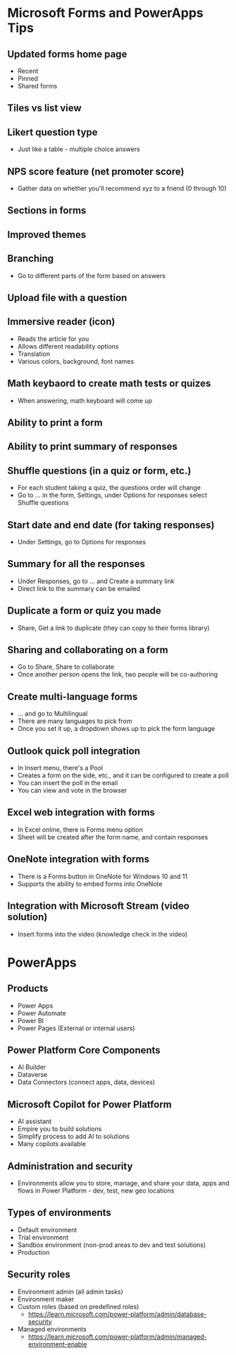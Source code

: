 # Microsoft Forms and PowerApps Tips

## Updated forms home page
- Recent
- Pinned
- Shared forms

## Tiles vs list view

## Likert question type
- Just like a table - multiple choice answers

## NPS score feature (net promoter score)
- Gather data on whether you'll recommend xyz to a friend (0 through 10)

## Sections in forms

## Improved themes

## Branching
- Go to different parts of the form based on answers

## Upload file with a question

## Immersive reader (icon)
- Reads the article for you
- Allows different readability options
- Translation
- Various colors, background, font names

## Math keybaord to create math tests or quizes
- When answering, math keyboard will come up

## Ability to print a form

## Ability to print summary of responses

## Shuffle questions (in a quiz or form, etc.)
- For each student taking a quiz, the questions order will change
- Go to ... in the form, Settings, under Options for responses select Shuffle questions

## Start date and end date (for taking responses)
- Under Settings, go to Options for responses

## Summary for all the responses
- Under Responses, go to ... and Create a summary link
- Direct link to the summary can be emailed

## Duplicate a form or quiz you made
- Share, Get a link to duplicate (they can copy to their forms library)
 
## Sharing and collaborating on a form
- Go to Share, Share to collaborate
- Once another person opens the link, two people will be co-authoring

## Create multi-language forms
- ... and go to Multilingual
- There are many languages to pick from
- Once you set it up, a dropdown shows up to pick the form language

## Outlook quick poll integration
- In Insert menu, there's a Pool 
- Creates a form on the side, etc., and it can be configured to create a poll
- You can insert the poll in the email
- You can view and vote in the browser

## Excel web integration with forms
- In Excel online, there is Forms menu option
- Sheet will be created after the form name, and contain responses

## OneNote integration with forms
- There is a Forms button in OneNote for Windows 10 and 11
- Supports the ability to embed forms into OneNote

## Integration with Microsoft Stream (video solution)
- Insert forms into the video (knowledge check in the video)

# PowerApps

## Products
- Power Apps
- Power Automate
- Power BI
- Power Pages (External or internal users)

## Power Platform Core Components
- AI Builder
- Dataverse
- Data Connectors (connect apps, data, devices)

## Microsoft Copilot for Power Platform
- AI assistant
- Empire you to build solutions
- Simplify process to add AI to solutions
- Many copilots available

## Administration and security
- Environments allow you to store, manage, and share your data, apps and flows in Power Platform - dev, test, new geo locations

## Types of environments
- Default environment
- Trial environment
- Sandbox environment (non-prod areas to dev and test solutions)
- Production

## Security roles
- Environment admin (all admin tasks)
- Environment maker 
- Custom roles (based on predefined roles)
  - https://learn.microsoft.com/power-platform/admin/database-security
- Managed environments 
  - https://learn.microsoft.com/power-platform/admin/managed-environment-enable























